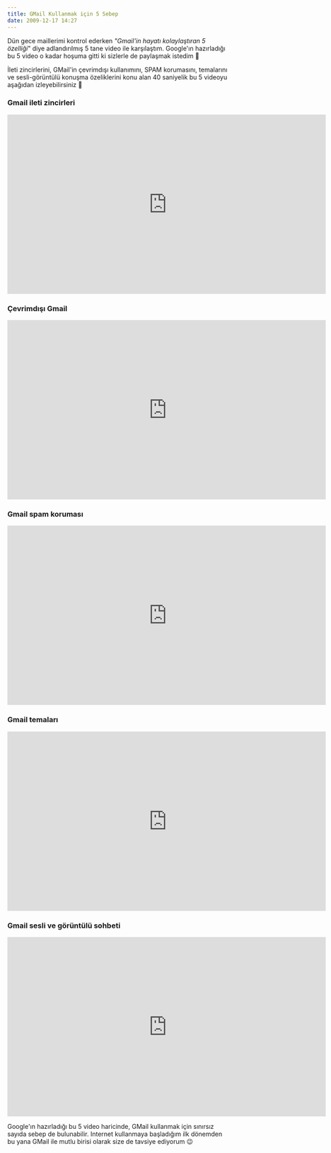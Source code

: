 ```yaml
---
title: GMail Kullanmak için 5 Sebep
date: 2009-12-17 14:27
---
```


Dün gece maillerimi kontrol ederken *"Gmail'in hayatı kolaylaştıran 5 özelliği*" diye adlandırılmış 5 tane video ile karşılaştım. Google'ın hazırladığı bu 5 video o kadar hoşuma gitti ki sizlerle de paylaşmak istedim 🙂

İleti zincirlerini, GMail'in çevrimdışı kullanımını, SPAM korumasını, temalarını ve sesli-görüntülü konuşma özeliklerini konu alan 40 saniyelik bu 5 videoyu aşağıdan izleyebilirsiniz 🙂

<!--more-->
### Gmail ileti zincirleri  
<iframe width="720" height="405" src="https://www.youtube.com/embed/vQTbGCw6jSQ" frameborder="0" allowfullscreen></iframe>

### Çevrimdışı Gmail  
<iframe width="720" height="405" src="https://www.youtube.com/embed/zaGvS4tW77E" frameborder="0" allowfullscreen></iframe>

### Gmail spam koruması  
<iframe width="720" height="405" src="https://www.youtube.com/embed/TeQjtcN8BH0" frameborder="0" allowfullscreen></iframe>

### Gmail temaları  
<iframe width="720" height="405" src="https://www.youtube.com/embed/-YPbGAiBkEA" frameborder="0" allowfullscreen></iframe>

### Gmail sesli ve görüntülü sohbeti  
<iframe width="720" height="405" src="https://www.youtube.com/embed/mKdhbtA3aL0" frameborder="0" allowfullscreen></iframe>

Google'ın hazırladığı bu 5 video haricinde, GMail kullanmak için sınırsız sayıda sebep de bulunabilir. Internet kullanmaya başladığım ilk dönemden bu yana GMail ile mutlu birisi olarak size de tavsiye ediyorum 😉
